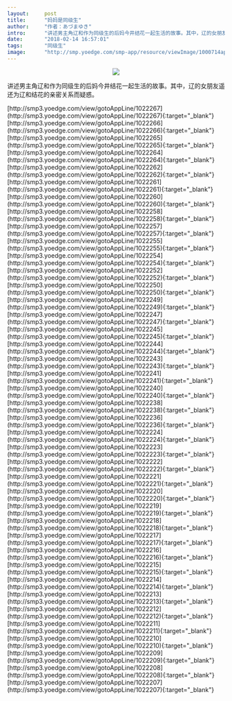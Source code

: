 ```yaml
---
layout:     post
title:      "妈妈是同级生"
author:     "作者：あづまゆき"
intro:      "讲述男主角辽和作为同级生的后妈今井结花一起生活的故事。其中，辽的女朋友遥还为辽和结花的亲密关系而疑惑。"
date:       "2018-02-14 16:57:01"
tags:       "同级生"
image:      "http://smp.yoedge.com/smp-app/resource/viewImage/1000714appline.png"
---
```

<div style="text-align: center">
<p><img src="http://smp.yoedge.com/smp-app/resource/viewImage/1000714appline.png"/></p>
</div>
<p class="post-meta">
<span>讲述男主角辽和作为同级生的后妈今井结花一起生活的故事。其中，辽的女朋友遥还为辽和结花的亲密关系而疑惑。</span>
</p>
[http://smp3.yoedge.com/view/gotoAppLine/1022267](http://smp3.yoedge.com/view/gotoAppLine/1022267){:target="_blank"}
[http://smp3.yoedge.com/view/gotoAppLine/1022266](http://smp3.yoedge.com/view/gotoAppLine/1022266){:target="_blank"}
[http://smp3.yoedge.com/view/gotoAppLine/1022265](http://smp3.yoedge.com/view/gotoAppLine/1022265){:target="_blank"}
[http://smp3.yoedge.com/view/gotoAppLine/1022264](http://smp3.yoedge.com/view/gotoAppLine/1022264){:target="_blank"}
[http://smp3.yoedge.com/view/gotoAppLine/1022262](http://smp3.yoedge.com/view/gotoAppLine/1022262){:target="_blank"}
[http://smp3.yoedge.com/view/gotoAppLine/1022261](http://smp3.yoedge.com/view/gotoAppLine/1022261){:target="_blank"}
[http://smp3.yoedge.com/view/gotoAppLine/1022260](http://smp3.yoedge.com/view/gotoAppLine/1022260){:target="_blank"}
[http://smp3.yoedge.com/view/gotoAppLine/1022258](http://smp3.yoedge.com/view/gotoAppLine/1022258){:target="_blank"}
[http://smp3.yoedge.com/view/gotoAppLine/1022257](http://smp3.yoedge.com/view/gotoAppLine/1022257){:target="_blank"}
[http://smp3.yoedge.com/view/gotoAppLine/1022255](http://smp3.yoedge.com/view/gotoAppLine/1022255){:target="_blank"}
[http://smp3.yoedge.com/view/gotoAppLine/1022254](http://smp3.yoedge.com/view/gotoAppLine/1022254){:target="_blank"}
[http://smp3.yoedge.com/view/gotoAppLine/1022252](http://smp3.yoedge.com/view/gotoAppLine/1022252){:target="_blank"}
[http://smp3.yoedge.com/view/gotoAppLine/1022250](http://smp3.yoedge.com/view/gotoAppLine/1022250){:target="_blank"}
[http://smp3.yoedge.com/view/gotoAppLine/1022249](http://smp3.yoedge.com/view/gotoAppLine/1022249){:target="_blank"}
[http://smp3.yoedge.com/view/gotoAppLine/1022247](http://smp3.yoedge.com/view/gotoAppLine/1022247){:target="_blank"}
[http://smp3.yoedge.com/view/gotoAppLine/1022245](http://smp3.yoedge.com/view/gotoAppLine/1022245){:target="_blank"}
[http://smp3.yoedge.com/view/gotoAppLine/1022244](http://smp3.yoedge.com/view/gotoAppLine/1022244){:target="_blank"}
[http://smp3.yoedge.com/view/gotoAppLine/1022243](http://smp3.yoedge.com/view/gotoAppLine/1022243){:target="_blank"}
[http://smp3.yoedge.com/view/gotoAppLine/1022241](http://smp3.yoedge.com/view/gotoAppLine/1022241){:target="_blank"}
[http://smp3.yoedge.com/view/gotoAppLine/1022240](http://smp3.yoedge.com/view/gotoAppLine/1022240){:target="_blank"}
[http://smp3.yoedge.com/view/gotoAppLine/1022238](http://smp3.yoedge.com/view/gotoAppLine/1022238){:target="_blank"}
[http://smp3.yoedge.com/view/gotoAppLine/1022236](http://smp3.yoedge.com/view/gotoAppLine/1022236){:target="_blank"}
[http://smp3.yoedge.com/view/gotoAppLine/1022224](http://smp3.yoedge.com/view/gotoAppLine/1022224){:target="_blank"}
[http://smp3.yoedge.com/view/gotoAppLine/1022223](http://smp3.yoedge.com/view/gotoAppLine/1022223){:target="_blank"}
[http://smp3.yoedge.com/view/gotoAppLine/1022222](http://smp3.yoedge.com/view/gotoAppLine/1022222){:target="_blank"}
[http://smp3.yoedge.com/view/gotoAppLine/1022221](http://smp3.yoedge.com/view/gotoAppLine/1022221){:target="_blank"}
[http://smp3.yoedge.com/view/gotoAppLine/1022220](http://smp3.yoedge.com/view/gotoAppLine/1022220){:target="_blank"}
[http://smp3.yoedge.com/view/gotoAppLine/1022219](http://smp3.yoedge.com/view/gotoAppLine/1022219){:target="_blank"}
[http://smp3.yoedge.com/view/gotoAppLine/1022218](http://smp3.yoedge.com/view/gotoAppLine/1022218){:target="_blank"}
[http://smp3.yoedge.com/view/gotoAppLine/1022217](http://smp3.yoedge.com/view/gotoAppLine/1022217){:target="_blank"}
[http://smp3.yoedge.com/view/gotoAppLine/1022216](http://smp3.yoedge.com/view/gotoAppLine/1022216){:target="_blank"}
[http://smp3.yoedge.com/view/gotoAppLine/1022215](http://smp3.yoedge.com/view/gotoAppLine/1022215){:target="_blank"}
[http://smp3.yoedge.com/view/gotoAppLine/1022214](http://smp3.yoedge.com/view/gotoAppLine/1022214){:target="_blank"}
[http://smp3.yoedge.com/view/gotoAppLine/1022213](http://smp3.yoedge.com/view/gotoAppLine/1022213){:target="_blank"}
[http://smp3.yoedge.com/view/gotoAppLine/1022212](http://smp3.yoedge.com/view/gotoAppLine/1022212){:target="_blank"}
[http://smp3.yoedge.com/view/gotoAppLine/1022211](http://smp3.yoedge.com/view/gotoAppLine/1022211){:target="_blank"}
[http://smp3.yoedge.com/view/gotoAppLine/1022210](http://smp3.yoedge.com/view/gotoAppLine/1022210){:target="_blank"}
[http://smp3.yoedge.com/view/gotoAppLine/1022209](http://smp3.yoedge.com/view/gotoAppLine/1022209){:target="_blank"}
[http://smp3.yoedge.com/view/gotoAppLine/1022208](http://smp3.yoedge.com/view/gotoAppLine/1022208){:target="_blank"}
[http://smp3.yoedge.com/view/gotoAppLine/1022207](http://smp3.yoedge.com/view/gotoAppLine/1022207){:target="_blank"}


